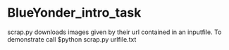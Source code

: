 # BlueYonder_intro_task
scrap.py downloads images given by their url contained in an inputfile.
To demonstrate call
 $python scrap.py urlfile.txt
